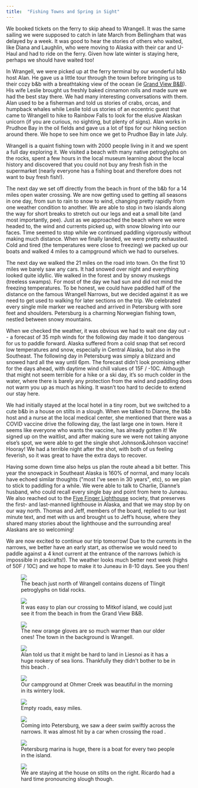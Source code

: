 ```yaml
---
title:  "Fishing Towns and Spring in Sight"
---
```


We booked tickets on the ferry to skip ahead to Wrangell. It was the same sailing we were supposed to catch in late March from Bellingham that was delayed by a week. It was good to hear the stories of others who waited, like Diana and Laughlin, who were moving to Alaska with their car and U-Haul and had to ride on the ferry. Given how late winter is staying here, perhaps we should have waited too!

In Wrangell, we were picked up at the ferry terminal by our wonderful b&b host Alan. He gave us a little tour through the town before bringing us to their cozy b&b with a breathtaking view of the ocean (ie [Grand View B&B](http://grandviewbnb.com)). His wife Leslie brought us freshly baked cinnamon rolls and made sure we had the best stay there. We had many interesting conversations with them. Alan used to be a fisherman and told us stories of crabs, orcas, and humpback whales while Leslie told us stories of an eccentric guest that came to Wrangell to hike to Rainbow Falls to look for the elusive Alaskan unicorn (if you are curious, no sighting, but plenty of signs). Alan works in Prudhoe Bay in the oil fields and gave us a lot of tips for our hiking section around there. We hope to see him once we get to Prudhoe Bay in late July.

Wrangell is a quaint fishing town with 2000 people living in it and we spent a full day exploring it. We visited a beach with many native petroglyphs on the rocks, spent a few hours in the local museum learning about the local history and discovered that  you could not buy any fresh fish in the supermarket (nearly everyone has a fishing boat and therefore does not want to buy fresh fish!).

The next day we set off directly from the beach in front of the b&b for a 14 miles open water crossing. We are now getting used to getting all seasons in one day, from sun to rain to snow to wind, changing pretty rapidly from one weather condition to another. We are able to stop in two islands along the way for short breaks to stretch out our legs and eat a small bite (and most importantly, pee). Just as we approached the beach where we were headed to, the wind and currents picked up, with snow blowing into our faces. Time seemed to stop while we continued paddling vigorously without making much distance. When we finally landed, we were pretty exhausted. Cold and tired (the temperatures were close to freezing) we packed up our boats and walked 4 miles to a campground which we had to ourselves. 

The next day we walked the 21 miles on the road into town. On the first 10 miles we barely saw any cars. It had snowed over night and everything looked quite idyllic. We walked in the forest and by snowy muskegs (treeless swamps). For most of the day we had sun and did not mind the freezing temperatures. To be honest, we could have paddled half of the distance on the famous Wrangell Narrows, but we decided against it as we need to get used to walking for later sections on the trip. We celebrated every single mile marker we reached and arrived in Petersburg with sore feet and shoulders. Petersburg is a charming Norwegian fishing town, nestled between snowy mountains.

When we checked the weather, it was obvious we had to wait one day out -- a forecast of 35 mph winds for the following day made it too dangerous for us to paddle forward. Alaska suffered from a cold snap that set record low temperatures and snow, especially in Central Alaska, but also in the Southeast. The following day in Petersburg was simply a blizzard and snowed hard all the way until 6pm. The forecast didn’t look promising either for the days ahead, with daytime wind chill values of 15F / -10C. Although that might not seem terrible for a hike or a ski day, it’s so much colder in the water, where there is barely any protection from the wind and paddling does not warm you up as much as hiking. It wasn’t too hard to decide to extend our stay here. 

We had initially stayed at the local hotel in a tiny room, but we switched to a cute b&b in a house on stilts in a slough. When we talked to Dianne, the b&b host and a nurse at the local medical center, she mentioned that there was a COVID vaccine drive the following day, the last large one in town. Here it seems like everyone who wants the vaccine, has already gotten it! We signed up on the waitlist, and after making sure we were not taking anyone else’s spot, we were able to get the single shot Johnson&Johnson vaccine! Hooray! We had a terrible night after the shot, with both of us feeling feverish, so it was great to have the extra days to recover.

Having some down time also helps us plan the route ahead a bit better. This year the snowpack in Southeast Alaska is 160% of normal, and many locals have echoed similar thoughts ("most I’ve seen in 30 years", etc), so we plan to stick to paddling for a while. We were able to talk to Charlie, Dianne’s husband, who could recall every single bay and point from here to Juneau. We also reached out to the [Five Finger Lighthouse](https://fivefingerlighthouse.com) society, that preserves the first- and last-manned lighthouse in Alaska, and that we may stop by on our way north. Thomas and Jeff, members of the board, replied to our last minute text, and met with us and brought us to Jeff’s house, where they shared many stories about the lighthouse and the surrounding area! Alaskans are so welcoming! 

We are now excited to continue our trip tomorrow! Due to the currents in the narrows, we better have an early start, as otherwise we would need to paddle against a 4 knot current at the entrance of the narrows (which is impossible in packrafts!). The weather looks much better next week (highs of 50F / 10C)  and we hope to make it to Juneau in 8-10 days. See you then!

<figure>
    <img src="/assets/images/04-11/petroglyph.jpg">
    <figcaption>
The beach just north of Wrangell contains dozens of Tlingit petroglyphs on tidal rocks.
    </figcaption>
</figure>

<figure>
    <img src="/assets/images/04-11/point.jpg">
    <figcaption>
It was easy to plan our crossing to Mitkof island, we could just see it from the beach in from the Grand View B&B.
    </figcaption>
</figure>

<figure>
    <img src="/assets/images/04-11/paddling.jpg">
    <figcaption>
The new orange gloves are so much warmer than our older ones! The town in the background is Wrangell.
    </figcaption>
</figure>

<figure>
    <img src="/assets/images/04-11/beach.jpg">
    <figcaption>
Alan told us that it might be hard to land in Liesnoi as it has a huge rookery of sea lions. Thankfully they didn't bother to be in this beach .
    </figcaption>
</figure>

<figure>
    <img src="/assets/images/04-11/campground.jpg">
    <figcaption>
Our campground at Ohmer Creek was beautiful in the morning in its wintery look.
    </figcaption>
</figure>

<figure>
    <img src="/assets/images/04-11/road.jpg">
    <figcaption>
Empty roads, easy miles.
    </figcaption>
</figure>

<figure>
    <img src="/assets/images/04-11/narrows.jpg">
    <figcaption>
Coming into Petersburg, we saw a deer swim swiftly across the narrows. It was almost hit by a car when crossing the road .
    </figcaption>
</figure>

<figure>
    <img src="/assets/images/04-11/marina.jpg">
    <figcaption>
Petersburg marina is huge, there is a boat for every two people in the island.
    </figcaption>
</figure>

<figure>
    <img src="/assets/images/04-11/slough.jpg">
    <figcaption>
We are staying at the house on stilts on the right. Ricardo had a hard time pronouncing slough though.
    </figcaption>
</figure>


